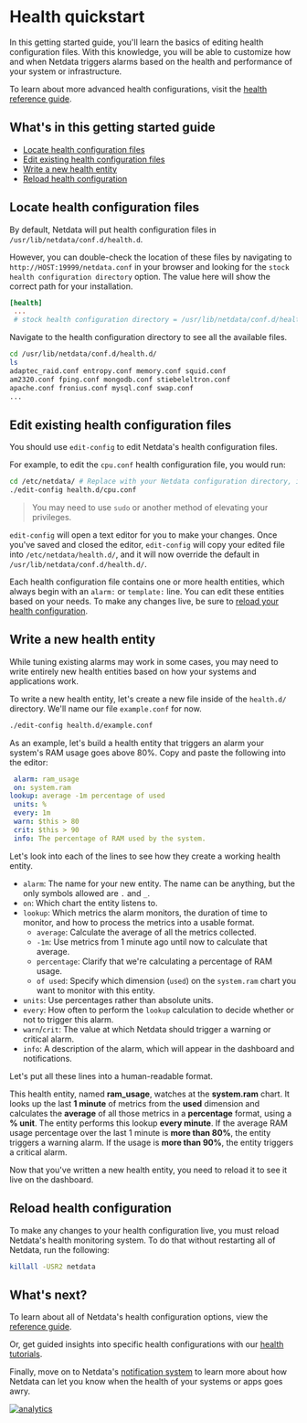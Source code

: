 # Health quickstart

In this getting started guide, you'll learn the basics of editing health configuration files. With this knowledge, you
will be able to customize how and when Netdata triggers alarms based on the health and performance of your system or
infrastructure.

To learn about more advanced health configurations, visit the [health reference guide](REFERENCE.md).

## What's in this getting started guide

-   [Locate health configuration files](#locate-health-configuration-files)
-   [Edit existing health configuration files](#edit-existing-health-configuration-files)
-   [Write a new health entity](#write-a-new-health-entity)
-   [Reload health configuration](#reload-health-configuration)

## Locate health configuration files

By default, Netdata will put health configuration files in `/usr/lib/netdata/conf.d/health.d`.

However, you can double-check the location of these files by navigating to `http://HOST:19999/netdata.conf` in your
browser and looking for the `stock health configuration directory` option. The value here will show the correct path for
your installation.

```conf
[health]
 ...
 # stock health configuration directory = /usr/lib/netdata/conf.d/health.d
```

Navigate to the health configuration directory to see all the available files.

```bash
cd /usr/lib/netdata/conf.d/health.d/
ls
adaptec_raid.conf entropy.conf memory.conf squid.conf
am2320.conf fping.conf mongodb.conf stiebeleltron.conf
apache.conf fronius.conf mysql.conf swap.conf
...
```

## Edit existing health configuration files

You should use `edit-config` to edit Netdata's health configuration files.

For example, to edit the `cpu.conf` health configuration file, you would run:

```bash
cd /etc/netdata/ # Replace with your Netdata configuration directory, if not /etc/netdata/
./edit-config health.d/cpu.conf
```

> You may need to use `sudo` or another method of elevating your privileges.

`edit-config` will open a text editor for you to make your changes. Once you've saved and closed the editor,
`edit-config` will copy your edited file into `/etc/netdata/health.d/`, and it will now override the default in
`/usr/lib/netdata/conf.d/health.d/`.

Each health configuration file contains one or more health entities, which always begin with an `alarm:` or `template:`
line. You can edit these entities based on your needs. To make any changes live, be sure to [reload your health
configuration](#reload-health-configuration).

## Write a new health entity

While tuning existing alarms may work in some cases, you may need to write entirely new health entities based on how
your systems and applications work.

To write a new health entity, let's create a new file inside of the `health.d/` directory. We'll name our file
`example.conf` for now.

```bash
./edit-config health.d/example.conf
```

As an example, let's build a health entity that triggers an alarm your system's RAM usage goes above 80%. Copy and paste
the following into the editor:

```yaml
 alarm: ram_usage
 on: system.ram
lookup: average -1m percentage of used
 units: %
 every: 1m
 warn: $this > 80
 crit: $this > 90
 info: The percentage of RAM used by the system.
```

Let's look into each of the lines to see how they create a working health entity.

-   `alarm`: The name for your new entity. The name can be anything, but the only symbols allowed are `.` and `_`.
-   `on`: Which chart the entity listens to.
-   `lookup`: Which metrics the alarm monitors, the duration of time to monitor, and how to process the metrics into a
    usable format.
    -   `average`: Calculate the average of all the metrics collected.
    -   `-1m`: Use metrics from 1 minute ago until now to calculate that average.
    -   `percentage`: Clarify that we're calculating a percentage of RAM usage.
    -   `of used`: Specify which dimension (`used`) on the `system.ram` chart you want to monitor with this entity.
-   `units`: Use percentages rather than absolute units.
-   `every`: How often to perform the `lookup` calculation to decide whether or not to trigger this alarm.
-   `warn`/`crit`: The value at which Netdata should trigger a warning or critical alarm.
-   `info`: A description of the alarm, which will appear in the dashboard and notifications.

Let's put all these lines into a human-readable format.

This health entity, named **ram_usage**, watches at the **system.ram** chart. It looks up the last **1 minute** of
metrics from the **used** dimension and calculates the **average** of all those metrics in a **percentage** format,
using a **% unit**. The entity performs this lookup **every minute**. If the average RAM usage percentage over the last
1 minute is **more than 80%**, the entity triggers a warning alarm. If the usage is **more than 90%**, the entity
triggers a critical alarm.

Now that you've written a new health entity, you need to reload it to see it live on the dashboard.

## Reload health configuration

To make any changes to your health configuration live, you must reload Netdata's health monitoring system. To do that
without restarting all of Netdata, run the following:

```bash
killall -USR2 netdata
```

## What's next?

To learn about all of Netdata's health configuration options, view the [reference guide](REFERENCE.md).

Or, get guided insights into specific health configurations with our [health tutorials](README.md#tutorials).

Finally, move on to Netdata's [notification system](notifications/README.md) to learn more about how Netdata can let you
know when the health of your systems or apps goes awry.

[![analytics](https://www.google-analytics.com/collect?v=1&aip=1&t=pageview&_s=1&ds=github&dr=https%3A%2F%2Fgithub.com%2Fnetdata%2Fnetdata&dl=https%3A%2F%2Fmy-netdata.io%2Fgithub%2Fhealth%2Fquickstart%2F&_u=MAC~&cid=5792dfd7-8dc4-476b-af31-da2fdb9f93d2&tid=UA-64295674-3)](<>)
